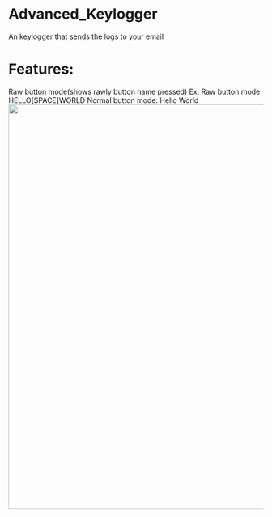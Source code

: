 # Advanced_Keylogger
An keylogger that sends the logs to your email
<h1>Features:</h1>
Raw button mode(shows rawly button name pressed)
Ex:
Raw button mode: HELLO[SPACE]WORLD
Normal button mode: Hello World
<img src="https://cdn.discordapp.com/attachments/734523179409866873/774287594536042526/Capture.jpeg" width="800">

